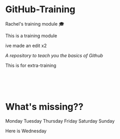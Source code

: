 # GitHub-Training

Rachel's training module :mortar_board:

This is a training module 

ive made an edit x2

*A repository to teach you the basics of Github*

This is for extra-training 



<br>

<br>

<br>






# What's missing??

Monday
Tuesday
Thursday
Friday
Saturday
Sunday

Here is Wednesday
